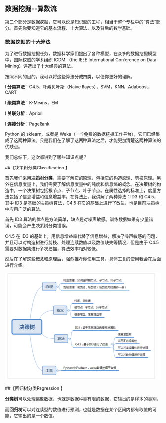 ## 数据挖掘--算数流

第二个部分是数据挖掘，它可以说是知识型的工程，相当于整个专栏中的“算法”部分。首先你要知道它的基本流程、十大算法、以及背后的数学基础。

### 数据挖掘的十大算法

为了进行数据挖掘任务，数据科学家们提出了各种模型，在众多的数据挖掘模型中，国际权威的学术组织 ICDM （the IEEE International Conference on Data Mining）评选出了十大经典的算法。

按照不同的目的，我可以将这些算法分成四类，以便你更好的理解。

l **分类算法**：C4.5，朴素贝叶斯（Naive Bayes），SVM，KNN，Adaboost，CART

l **聚类算法**：K-Means，EM

l **关联分析**：Apriori

l **连接分析**：PageRank





Python  的 sklearn，或者是  Weka（一个免费的数据挖掘工作平台），它们已经集成了这两种算法。只是我们在了解了这两种算法之后，才能更加清楚这两种算法的优缺点。

我们总结下，这次都讲到了哪些知识点呢？

##【决策树分类Classification  】

首先我们采用**决策树分类**，需要了解它的原理，包括它的构造原理、剪枝原理。另外在信息度量上，我们需要了解信息度量中的纯度和信息熵的概念。在决策树的构造中，一个决策树包括根节点、子节点、叶子节点。在属性选择的标准上，度量方法包括了信息增益和信息增益率。在算法上，我讲解了两种算法：ID3  和 C4.5，其中 ID3 是基础的决策树算法，C4.5  在它的基础上进行了改进，也是目前决策树中应用广泛的算法。

首先 ID3  算法的优点是方法简单，缺点是对噪声敏感。训练数据如果有少量错误，可能会产生决策树分类错误。

C4.5 在 ID3  的基础上，用信息增益率代替了信息增益，解决了噪声敏感的问题，并且可以对构造树进行剪枝、处理连续数值以及数值缺失等情况，但是由于 C4.5  需要对数据集进行多次扫描，算法效率相对较低。



然后在了解这些概念和原理后，强烈推荐你使用工具，具体工具的使用我会在后面进行介绍。

![img](assets/d02e69930c8cf00c93578536933ad07a.png)



##【回归树分类Regression 】

**分类树**可以处理离散数据，也就是数据种类有限的数据，它输出的是样本的类别，

而**回归树**可以对连续型的数值进行预测，也就是数据在某个区间内都有取值的可能，它输出的是一个数值。